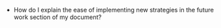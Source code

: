 - How do I explain the ease of implementing new strategies in the future work section of my document?
